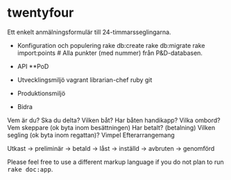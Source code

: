 twentyfour
==========

Ett enkelt anmälningsformulär till 24-timmarsseglingarna.

* Konfiguration och populering
rake db:create
rake db:migrate
rake import:points # Alla punkter (med nummer) från P&D-databasen.

* API
**PoD
* Utvecklingsmiljö
vagrant
librarian-chef
ruby
git
* Produktionsmiljö
* Bidra


Vem är du?
Ska du delta?
Vilken båt?
Har båten handikapp?
Vilka ombord?
Vem skeppare (ok byta inom besättningen)
Har betalt? (betalning)
Vilken segling (ok byta inom regattan)?
Vimpel
Efterarrangemang


Utkast -> preliminär -> betald -> låst
-> inställd
-> avbruten
-> genomförd
  


Please feel free to use a different markup language if you do not plan to run
<tt>rake doc:app</tt>.
